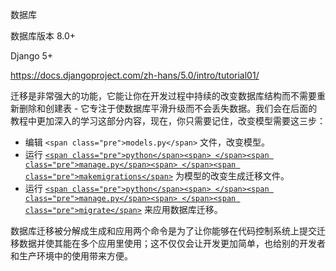 数据库

数据库版本 8.0+

Django 5+

https://docs.djangoproject.com/zh-hans/5.0/intro/tutorial01/



迁移是非常强大的功能，它能让你在开发过程中持续的改变数据库结构而不需要重新删除和创建表 - 它专注于使数据库平滑升级而不会丢失数据。我们会在后面的教程中更加深入的学习这部分内容，现在，你只需要记住，改变模型需要这三步：

* 编辑 `<span class="pre">models.py</span>` 文件，改变模型。
* 运行 [`<span class="pre">python</span><span> </span><span class="pre">manage.py</span><span> </span><span class="pre">makemigrations</span>`](https://docs.djangoproject.com/zh-hans/5.0/ref/django-admin/#django-admin-makemigrations) 为模型的改变生成迁移文件。
* 运行 [`<span class="pre">python</span><span> </span><span class="pre">manage.py</span><span> </span><span class="pre">migrate</span>`](https://docs.djangoproject.com/zh-hans/5.0/ref/django-admin/#django-admin-migrate) 来应用数据库迁移。

数据库迁移被分解成生成和应用两个命令是为了让你能够在代码控制系统上提交迁移数据并使其能在多个应用里使用；这不仅仅会让开发更加简单，也给别的开发者和生产环境中的使用带来方便。
